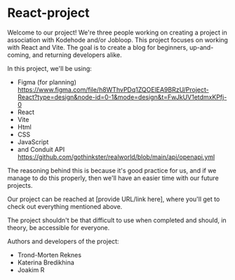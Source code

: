 # React-project

Welcome to our project! We're three people working on creating a project in association with Kodehode and/or Jobloop. This project focuses on working with React and Vite. The goal is to create a blog for beginners, up-and-coming, and returning developers alike.

In this project, we'll be using:
- Figma (for planning) 
https://www.figma.com/file/h8WThvPDq1ZQOElEA9BRzU/Project-React?type=design&node-id=0-1&mode=design&t=FwJkUV1etdmxKPfj-0 
- React
- Vite
- Html
- CSS
- JavaScript
- and Conduit API
https://github.com/gothinkster/realworld/blob/main/api/openapi.yml 

The reasoning behind this is because it's good practice for us, and if we manage to do this properly, then we'll have an easier time with our future projects.

Our project can be reached at [provide URL/link here], where you'll get to check out everything mentioned above.

The project shouldn't be that difficult to use when completed and should, in theory, be accessible for everyone.

Authors and developers of the project:
- Trond-Morten Reknes
- Katerina Bredikhina
- Joakim R